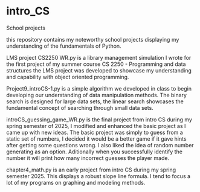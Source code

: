# intro_CS
School projects

this repository contains my noteworthy school projects displaying my understanding of the fundamentals of Python. 

LMS project CS2250 WR.py is a library management simulation I wrote for the first project of my summer course CS 2250 - Programming and data structures
the LMS project was developed to showcase my understanding and capability with object oriented programming.

Project9_introCS-1.py is a simple algorithm we developed in class to begin developing our understanding of data manipulation methods. The binary search is designed for large data sets, the linear search showcases 
the fundamental concept of searching through small data sets.

introCS_guessing_game_WR.py is the final project from intro CS during my spring semester of 2025, I modified and enhanced the basic project as I came up with new ideas. 
The basic project was simply to guess from a static set of numbers, I decided it would be a better game if it gave hints after getting some questions wrong. I also liked the idea of random number generating 
as an option. Aditionally when you successfully identify the number it will print how many incorrect guesses the player made. 

chapter4_math.py is an early project from intro CS during my spring semester 2025. This displays a robust slope line formula. I tend to focus a lot of my programs on graphing and modeling methods.
